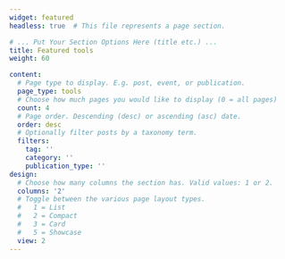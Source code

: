 ```yaml
---
widget: featured
headless: true  # This file represents a page section.

# ... Put Your Section Options Here (title etc.) ...
title: Featured tools
weight: 60

content:
  # Page type to display. E.g. post, event, or publication.
  page_type: tools
  # Choose how much pages you would like to display (0 = all pages)
  count: 4
  # Page order. Descending (desc) or ascending (asc) date.
  order: desc
  # Optionally filter posts by a taxonomy term.
  filters:
    tag: ''
    category: ''
    publication_type: ''
design:
  # Choose how many columns the section has. Valid values: 1 or 2.
  columns: '2'
  # Toggle between the various page layout types.
  #   1 = List
  #   2 = Compact  
  #   3 = Card
  #   5 = Showcase
  view: 2
---
```

